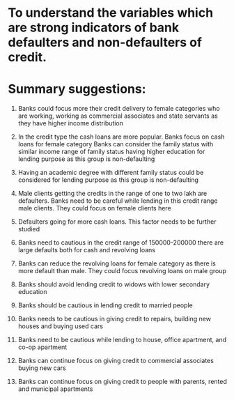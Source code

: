 # To understand the variables which are strong indicators of bank defaulters and non-defaulters of credit.  
# Summary suggestions:
1. Banks could focus more their credit delivery to female categories who are working, working as commercial   associates and state servants as they have higher income distribution

2. In the credit type the cash loans are more popular.  Banks focus on cash loans for female category
Banks can consider the family status with similar income range of family status having higher education for lending purpose as this group is non-defaulting

3. Having an academic degree with different family status could be considered for lending purpose as this group is non-defaulting

4. Male clients getting the credits in the range of one to two lakh are defaulters.  Banks need to be careful while lending in this credit range male clients.  They could focus on female clients here

5. Defaulters going for more cash loans.  This factor needs to be further studied

6. Banks need to cautious in the credit range of 150000-200000 there are large defaults both for cash and revolving loans

7. Banks can reduce the revolving loans for female category as there is more default than male.  They could focus revolving loans on male group

8. Banks should avoid lending credit to widows with lower secondary education

9. Banks should be cautious in lending credit to married people

10. Banks needs to be cautious in giving credit to repairs, building new houses and buying used cars

11. Banks need to be cautious while lending to house, office apartment, and co-op apartment

12. Banks can continue focus on giving credit to commercial associates buying new cars

13. Banks can continue focus on giving credit to people with parents, rented and municipal apartments



